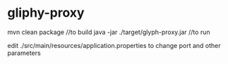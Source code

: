 # gliphy-proxy

mvn clean package //to build
java -jar ./target/glyph-proxy.jar //to run


edit ./src/main/resources/application.properties to change port and other parameters

